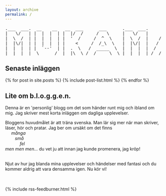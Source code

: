 ```yaml
---
layout: archive
permalink: /
---
```

<pre>
.___  ___.  __    __   __  ___      ___      .___  ___.      ___          __   __         _______.
|   \/   | |  |  |  | |  |/  /     /   \     |   \/   |     /   \        |  | |  |  _    /       |
|  \  /  | |  |  |  | |  '  /     /  ^  \    |  \  /  |    /  ^  \       |  | |  | (_)  |   (----`
|  |\/|  | |  |  |  | |    <     /  /_\  \   |  |\/|  |   /  /_\  \      |  | |  |       \   \
|  |  |  | |  `--'  | |  .  \   /  _____  \  |  |  |  |  /  _____  \     |  | |  |  _.----)   |
|__|  |__|  \______/  |__|\__\ /__/     \__\ |__|  |__| /__/     \__\    |__| |__| (_)_______/
</pre>

<div id="pg_container">
  <div id="first">
    <h2>Senaste inläggen</h2>
    {% for post in site.posts %}
      {% include post-list.html %}
    {% endfor %}
  </div>
  <div id="second">
    <h2>Lite om b.l.o.g.g.e.n.</h2>
Denna är en 'personlig' blogg om det som händer runt mig och ibland om mig. Jag skriver mest korta inläggen om dagliga upplevelser.

Bloggens huvudmålet är att träna svenska. Man lär sig mer när man skriver, läser, hör och pratar.
Jag ber om ursäkt om det finns <br>
&nbsp;&nbsp;&nbsp;&nbsp; <i>många <br>
&nbsp;&nbsp;&nbsp;&nbsp;&nbsp;&nbsp;&nbsp;&nbsp;små <br>
&nbsp;&nbsp;&nbsp;&nbsp;&nbsp;&nbsp;&nbsp;&nbsp;&nbsp;&nbsp;&nbsp;&nbsp;fel <br>
men men men...</i> du vet ju att innan jag kunde promenera, jag kröp!<br><br>

Njut av hur jag blanda mina upplevelser och händelser med fantasi och du kommer aldrig att vara densamma igen. Nu kör vi!
  </div>
  <div id="clear">
    <br><br>
    {% include rss-feedburner.html %}
  </div>
</div><!-- /.tiles -->
